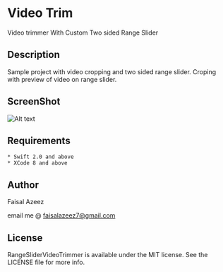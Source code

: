 # Video Trim

Video trimmer With Custom Two sided Range Slider

## Description

Sample project with video cropping and two sided range slider.
Croping with preview of video on range slider.

## ScreenShot

![Alt text](/screenshot.gif?raw=true "Optional Title")

## Requirements

```
* Swift 2.0 and above
* XCode 8 and above
```
## Author

Faisal Azeez

email me @ <faisalazeez7@gmail.com>


## License

RangeSliderVideoTrimmer is available under the MIT license. See the LICENSE file for more info.
